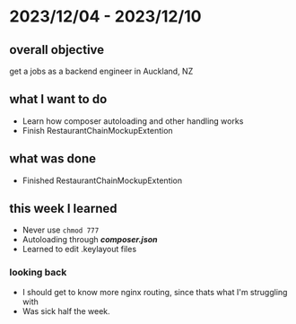 # 2023/12/04 - 2023/12/10

## overall objective
get a jobs as a backend engineer in Auckland, NZ

## what I want to do
- Learn how composer autoloading and other handling works
- Finish RestaurantChainMockupExtention

## what was done
- Finished RestaurantChainMockupExtention

## this week I learned
- Never use `chmod 777`
- Autoloading through ***composer.json***
- Learned to edit .keylayout files

### looking back
- I should get to know more nginx routing, since thats what I'm struggling with
- Was sick half the week.
